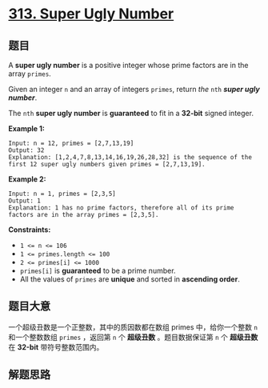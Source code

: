 # [313. Super Ugly Number](https://leetcode-cn.com/problems/super-ugly-number/)

## 题目

A **super ugly number** is a positive integer whose prime factors are in the array `primes`.

Given an integer `n` and an array of integers `primes`, return *the* `nth` ***super ugly number***.

The `nth` **super ugly number** is **guaranteed** to fit in a **32-bit** signed integer.

 

**Example 1:**

```
Input: n = 12, primes = [2,7,13,19]
Output: 32
Explanation: [1,2,4,7,8,13,14,16,19,26,28,32] is the sequence of the first 12 super ugly numbers given primes = [2,7,13,19].
```

**Example 2:**

```
Input: n = 1, primes = [2,3,5]
Output: 1
Explanation: 1 has no prime factors, therefore all of its prime factors are in the array primes = [2,3,5].
```

 

**Constraints:**

- `1 <= n <= 106`
- `1 <= primes.length <= 100`
- `2 <= primes[i] <= 1000`
- `primes[i]` is **guaranteed** to be a prime number.
- All the values of `primes` are **unique** and sorted in **ascending order**.

## 题目大意

一个超级丑数是一个正整数，其中的质因数都在数组 primes 中，给你一个整数 `n` 和一个整数数组 `primes` ，返回第 `n` 个 **超级丑数** 。题目数据保证第 `n` 个 **超级丑数** 在 **32-bit** 带符号整数范围内。

## 解题思路

